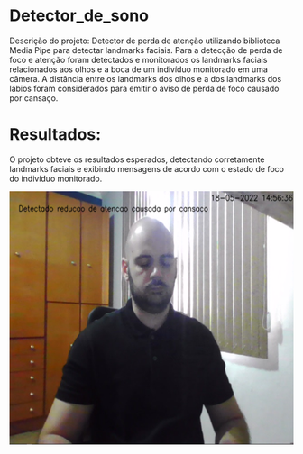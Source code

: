 # Detector_de_sono

Descrição do projeto:
Detector de perda de atenção utilizando biblioteca Media Pipe para detectar landmarks faciais. 
Para a detecção de perda de foco e atenção foram detectados e monitorados os landmarks faciais relacionados aos olhos e a boca de um indivíduo monitorado em uma câmera. A distância entre os landmarks dos olhos e a dos landmarks dos lábios foram considerados para emitir o aviso de perda de foco causado por cansaço. 

# Resultados: 

O projeto obteve os resultados esperados, detectando corretamente landmarks faciais e exibindo mensagens de acordo com o estado de foco do indivíduo monitorado.

<a target="_blank"><img src="https://github.com/Antunes1993/detector_de_sono/blob/main/attention_detector.png" target="_blank" width="550" height="450"></a> 

